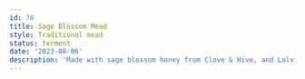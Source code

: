 ```yaml
---
id: 78
title: Sage Blossom Mead
style: Traditional mead
status: ferment
date: '2023-08-06'
description: 'Made with sage blossom honey from Clove & Hive, and Lalvin QA23 yeast.'
---
```


